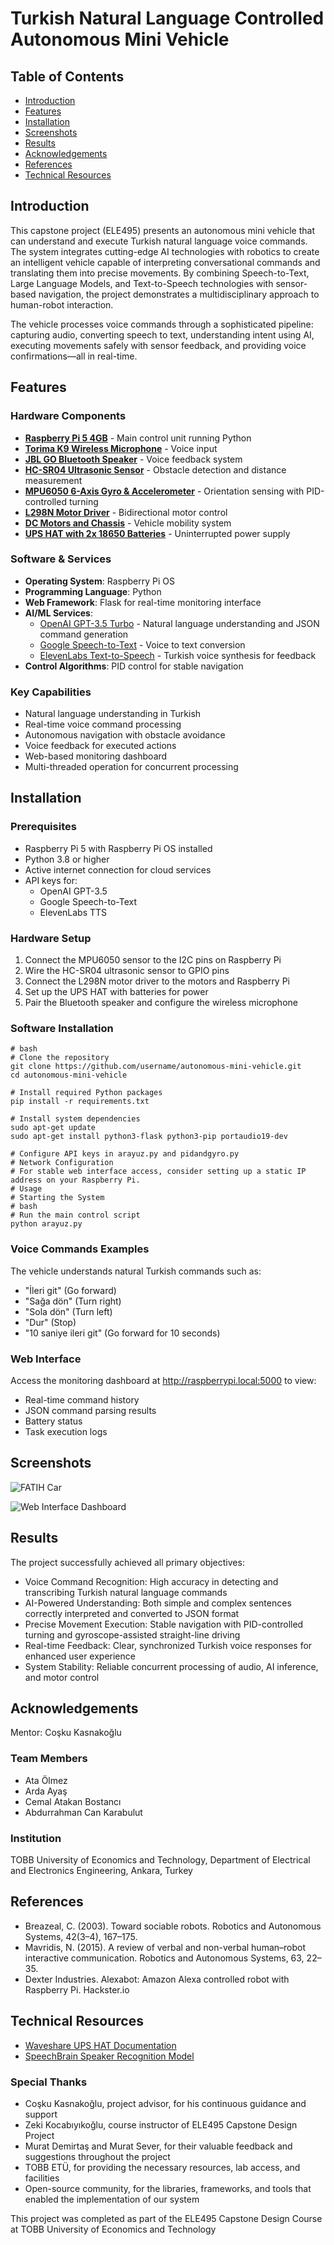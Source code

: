 # Turkish Natural Language Controlled Autonomous Mini Vehicle

## Table of Contents
- [Introduction](#introduction)
- [Features](#features)
- [Installation](#installation)
- [Screenshots](#screenshots)
- [Results](#results)
- [Acknowledgements](#acknowledgements)
- [References](#references)
- [Technical Resources](#technical-resources)

## Introduction

This capstone project (ELE495) presents an autonomous mini vehicle that can understand and execute Turkish natural language voice commands. The system integrates cutting-edge AI technologies with robotics to create an intelligent vehicle capable of interpreting conversational commands and translating them into precise movements. By combining Speech-to-Text, Large Language Models, and Text-to-Speech technologies with sensor-based navigation, the project demonstrates a multidisciplinary approach to human-robot interaction.

The vehicle processes voice commands through a sophisticated pipeline: capturing audio, converting speech to text, understanding intent using AI, executing movements safely with sensor feedback, and providing voice confirmations—all in real-time.

## Features

### Hardware Components
- **[Raspberry Pi 5 4GB](https://www.raspberrypi.com/products/raspberry-pi-5/)** - Main control unit running Python
- **[Torima K9 Wireless Microphone](https://www.torima.com.tr/urun/k9-kablosuz-yaka-mikrofonu-mini-tasinabilir-mikrofon-typ-c)** - Voice input
- **[JBL GO Bluetooth Speaker](https://www.mediamarkt.com.tr/tr/product/_jbl-go-essential-bluetooth-hoparlor-siyah-1228474.html)** - Voice feedback system
- **[HC-SR04 Ultrasonic Sensor](https://www.sparkfun.com/products/15569)** - Obstacle detection and distance measurement
- **[MPU6050 6-Axis Gyro & Accelerometer](https://invensense.tdk.com/products/motion-tracking/6-axis/mpu-6050/)** - Orientation sensing with PID-controlled turning
- **[L298N Motor Driver](https://www.sparkfun.com/datasheets/Robotics/L298_H_Bridge.pdf)** - Bidirectional motor control
- **[DC Motors and Chassis](https://www.direnc.net/2wd-robot-araba-kit-2wd-smart-car)** - Vehicle mobility system
- **[UPS HAT with 2x 18650 Batteries](https://www.waveshare.com/wiki/UPS_HAT)** - Uninterrupted power supply

### Software & Services
- **Operating System**: Raspberry Pi OS
- **Programming Language**: Python
- **Web Framework**: Flask for real-time monitoring interface
- **AI/ML Services**:
  - [OpenAI GPT-3.5 Turbo](https://platform.openai.com/docs/models/gpt-3-5) - Natural language understanding and JSON command generation
  - [Google Speech-to-Text](https://cloud.google.com/speech-to-text) - Voice to text conversion
  - [ElevenLabs Text-to-Speech](https://elevenlabs.io/) - Turkish voice synthesis for feedback
- **Control Algorithms**: PID control for stable navigation

### Key Capabilities
- Natural language understanding in Turkish
- Real-time voice command processing
- Autonomous navigation with obstacle avoidance
- Voice feedback for executed actions
- Web-based monitoring dashboard
- Multi-threaded operation for concurrent processing

## Installation

### Prerequisites
- Raspberry Pi 5 with Raspberry Pi OS installed
- Python 3.8 or higher
- Active internet connection for cloud services
- API keys for:
  - OpenAI GPT-3.5
  - Google Speech-to-Text
  - ElevenLabs TTS

### Hardware Setup
1. Connect the MPU6050 sensor to the I2C pins on Raspberry Pi
2. Wire the HC-SR04 ultrasonic sensor to GPIO pins
3. Connect the L298N motor driver to the motors and Raspberry Pi
4. Set up the UPS HAT with batteries for power
5. Pair the Bluetooth speaker and configure the wireless microphone

### Software Installation
```
# bash
# Clone the repository
git clone https://github.com/username/autonomous-mini-vehicle.git
cd autonomous-mini-vehicle

# Install required Python packages
pip install -r requirements.txt

# Install system dependencies
sudo apt-get update
sudo apt-get install python3-flask python3-pip portaudio19-dev

# Configure API keys in arayuz.py and pidandgyro.py
# Network Configuration
# For stable web interface access, consider setting up a static IP address on your Raspberry Pi.
# Usage
# Starting the System
# bash
# Run the main control script
python arayuz.py
```
### Voice Commands Examples
The vehicle understands natural Turkish commands such as:

* "İleri git" (Go forward)
* "Sağa dön" (Turn right)
* "Sola dön" (Turn left)
* "Dur" (Stop)
* "10 saniye ileri git" (Go forward for 10 seconds)

### Web Interface
Access the monitoring dashboard at http://raspberrypi.local:5000 to view:

* Real-time command history
* JSON command parsing results
* Battery status
* Task execution logs

## Screenshots

![FATIH Car](https://github.com/user-attachments/assets/7eb2e0f6-dc47-4c06-a220-f5fb4a7fd880 "FATIH Car")

![Web Interface Dashboard](https://github.com/user-attachments/assets/62382659-6e62-47a3-a6f8-f3084b0bdf2d "Web Interface Dashboard")

## Results
The project successfully achieved all primary objectives:

* Voice Command Recognition: High accuracy in detecting and transcribing Turkish natural language commands
* AI-Powered Understanding: Both simple and complex sentences correctly interpreted and converted to JSON format
* Precise Movement Execution: Stable navigation with PID-controlled turning and gyroscope-assisted straight-line driving
* Real-time Feedback: Clear, synchronized Turkish voice responses for enhanced user experience
* System Stability: Reliable concurrent processing of audio, AI inference, and motor control

## Acknowledgements
Mentor: Coşku Kasnakoğlu
### Team Members

* Ata Ölmez
* Arda Ayaş
* Cemal Atakan Bostancı
* Abdurrahman Can Karabulut

### Institution
TOBB University of Economics and Technology, Department of Electrical and Electronics Engineering, Ankara, Turkey

## References

* Breazeal, C. (2003). Toward sociable robots. Robotics and Autonomous Systems, 42(3–4), 167–175.
* Mavridis, N. (2015). A review of verbal and non-verbal human–robot interactive communication. Robotics and Autonomous Systems, 63, 22–35.
* Dexter Industries. Alexabot: Amazon Alexa controlled robot with Raspberry Pi. Hackster.io

## Technical Resources

- [Waveshare UPS HAT Documentation](https://www.waveshare.com/wiki/UPS_HAT)
- [SpeechBrain Speaker Recognition Model](https://huggingface.co/speechbrain/spkrec-ecapa-voxceleb)

### Special Thanks

* Coşku Kasnakoğlu, project advisor, for his continuous guidance and support
* Zeki Kocabıyıkoğlu, course instructor of ELE495 Capstone Design Project
* Murat Demirtaş and Murat Sever, for their valuable feedback and suggestions throughout the project
* TOBB ETÜ, for providing the necessary resources, lab access, and facilities
* Open-source community, for the libraries, frameworks, and tools that enabled the implementation of our system


This project was completed as part of the ELE495 Capstone Design Course at TOBB University of Economics and Technology
